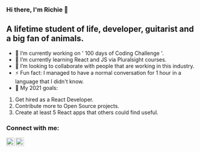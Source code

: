 ### Hi there, I'm Richie 👋

## A lifetime student of life, developer, guitarist and a big fan of animals. 

- 🔭 I’m currently working on ' 100 days of Coding Challenge '.
- 🌱 I’m currently learning React and JS via Pluralsight courses. 
- 👯 I’m looking to collaborate with people that are working in this industry. 
- ⚡ Fun fact: I managed to have a normal conversation for 1 hour in a language that I didn't know. 
- 💬 My 2021 goals: 
1. Get hired as a React Developer.
2. Contribute more to Open Source projects.
3. Create at least 5 React apps that others could find useful. 




### Connect with me:
[<img align="left" alt="richie-stan | Twitter" width="22px" src="https://cdn.jsdelivr.net/npm/simple-icons@v3/icons/twitter.svg" />][twitter]
[<img align="left" alt="richie-stan | LinkedIn" width="22px" src="https://cdn.jsdelivr.net/npm/simple-icons@v3/icons/linkedin.svg" />][linkedin]

<!--
Here are some ideas to get you started:

- 🔭 I’m currently working on ...
- 🌱 I’m currently learning ...
- 👯 I’m looking to collaborate on ...
- 🤔 I’m looking for help with ...
- 💬 Ask me about ...
- 📫 How to reach me: ...
- 😄 Pronouns: ...
- ⚡ Fun fact: ...
-->

[twitter]: https://twitter.com/RichieThatCodes
[linkedin]: https://www.linkedin.com/in/ricardas-staniulis/
